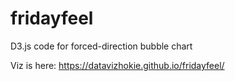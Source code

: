 # fridayfeel

D3.js code for forced-direction bubble chart



Viz is here: https://datavizhokie.github.io/fridayfeel/
